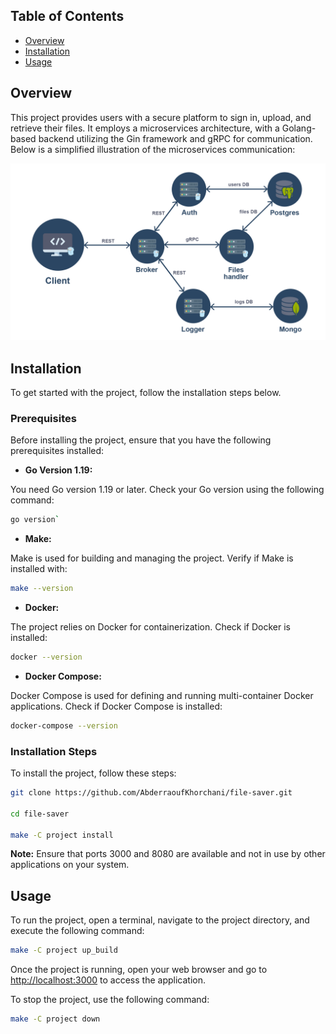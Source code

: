 
## Table of Contents

  
- [Overview](#overview)
- [Installation](#installation)
- [Usage](#usage)

 
## Overview

  

This project provides users with a secure platform to sign in, upload, and retrieve their files. It employs a microservices architecture, with a Golang-based backend utilizing the Gin framework and gRPC for communication. Below is a simplified illustration of the microservices communication:

  

![Microservices Communication](./project//file_saver_no_bg.png)

  

## Installation

To get started with the project, follow the installation steps below.

### Prerequisites

  

Before installing the project, ensure that you have the following prerequisites installed:

  

-  **Go Version 1.19:**

  

You need Go version 1.19 or later. Check your Go version using the following command:

  

```bash
go version`
```
  

-  **Make:**

  

Make is used for building and managing the project. Verify if Make is installed with:

```bash
make --version
```


-  **Docker:**

  

The project relies on Docker for containerization. Check if Docker is installed:

  

```bash
docker --version
```


-  **Docker Compose:**

  

Docker Compose is used for defining and running multi-container Docker applications. Check if Docker Compose is installed:

  
  

```bash
docker-compose --version
```

  

### Installation Steps

  

To install the project, follow these steps:

  

```bash
git clone https://github.com/AbderraoufKhorchani/file-saver.git

cd file-saver

make -C project install
```

  

**Note:** Ensure that ports 3000 and 8080 are available and not in use by other applications on your system.

## Usage

To run the project, open a terminal, navigate to the project directory, and execute the following command:

```bash
make -C project up_build
```
Once the project is running, open your web browser and go to [http://localhost:3000](http://localhost:3000/) to access the application.

To stop the project, use the following command:
```bash
make -C project down
```